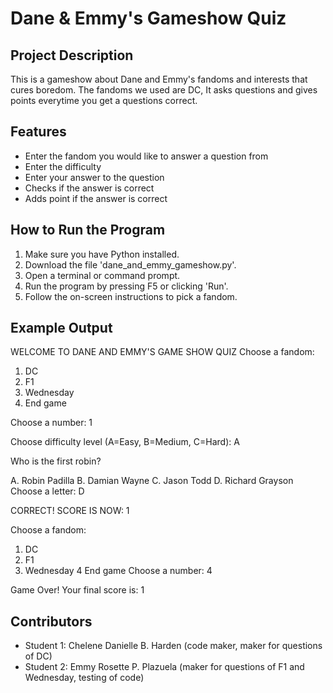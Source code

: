 # Dane & Emmy's Gameshow Quiz

## Project Description
This is a gameshow about Dane and Emmy's fandoms and interests that cures boredom. The fandoms we used are DC, It asks questions and gives points everytime you get a questions correct.

## Features
- Enter the fandom you would like to answer a question from
- Enter the difficulty
- Enter your answer to the question
- Checks if the answer is correct
- Adds point if the answer is correct

## How to Run the Program
1. Make sure you have Python installed.
2. Download the file 'dane_and_emmy_gameshow.py'.
3. Open a terminal or command prompt.
4. Run the program by pressing F5 or clicking 'Run'.
5. Follow the on-screen instructions to pick a fandom.
 
## Example Output
WELCOME TO DANE AND EMMY'S GAME SHOW QUIZ
Choose a fandom: 
1. DC
2. F1
3. Wednesday
4. End game
   
Choose a number: 1

Choose difficulty level (A=Easy, B=Medium, C=Hard): A

Who is the first robin?

A. Robin Padilla 
B. Damian Wayne 
C. Jason Todd 
D. Richard Grayson 
Choose a letter: D 

CORRECT! SCORE IS NOW: 1

Choose a fandom: 
1. DC
2. F1
3. Wednesday
4 End game
Choose a number: 4

Game Over! Your final score is: 1

## Contributors
- Student 1: Chelene Danielle B. Harden (code maker, maker for questions of DC)
- Student 2: Emmy Rosette P. Plazuela (maker for questions of F1 and Wednesday, testing of code)

